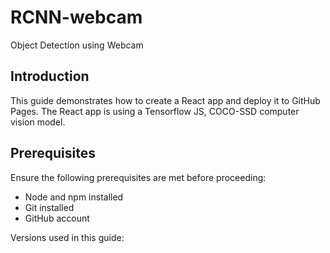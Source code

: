 # RCNN-webcam
Object Detection using Webcam

## Introduction
This guide demonstrates how to create a React app and deploy it to GitHub Pages. The React app is using a Tensorflow JS, COCO-SSD computer vision model.

## Prerequisites
Ensure the following prerequisites are met before proceeding:
- Node and npm installed
- Git installed
- GitHub account

Versions used in this guide:

